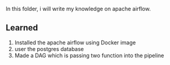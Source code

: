 In this folder, i will write my knowledge on apache airflow.

Learned
-------------------
1. Installed the apache airflow using Docker image
2. user the postgres database
3. Made a DAG which is passing two function into the pipeline


